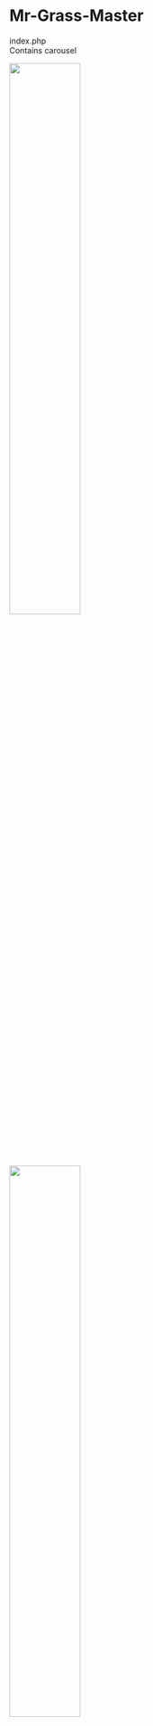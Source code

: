 # Mr-Grass-Master

index.php  
Contains carousel

<img src="https://github.com/james126/Mr-Grass-Master/blob/master/screenshots/index1.jpg" width="50%" height="50%">
<img src="https://github.com/james126/Mr-Grass-Master/blob/master/screenshots/index2.jpg" width="50%" height="50%">
<img src="https://github.com/james126/Mr-Grass-Master/blob/master/screenshots/index3.jpg" width="50%" height="50%">
---

services.php

<img src="https://github.com/james126/Mr-Grass-Master/blob/master/screenshots/services.jpg" width="50%" height="50%">
---

about.php

<img src="https://github.com/james126/Mr-Grass-Master/blob/master/screenshots/about.jpg" width="50%" height="50%">
---

contact.php
Validates user input

<img src="https://github.com/james126/Mr-Grass-Master/blob/master/screenshots/contact.jpg" width="50%" height="50%">
---

submitted.php
Emails form data to client

<img src="https://github.com/james126/Mr-Grass-Master/blob/master/screenshots/submitted.jpg" width="50%" height="50%">
